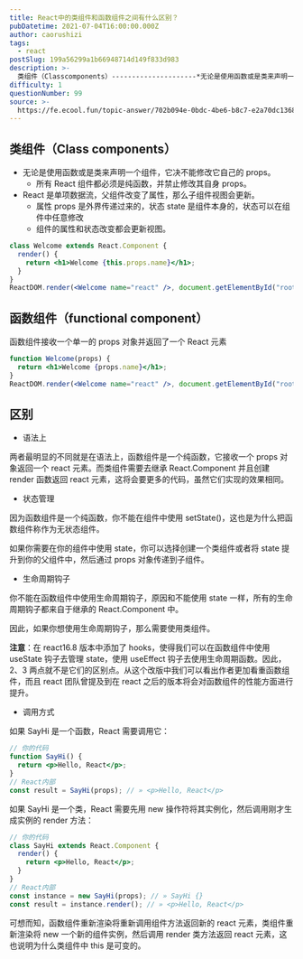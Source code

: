 ```yaml
---
title: React中的类组件和函数组件之间有什么区别？
pubDatetime: 2021-07-04T16:00:00.000Z
author: caorushizi
tags:
  - react
postSlug: 199a56299a1b66948714d149f833d983
description: >-
  类组件（Classcomponents）---------------------*无论是使用函数或是类来声明一个组件，它决不能修改它自己的props。*所有React组件都必须是纯函数，并禁止修改其
difficulty: 1
questionNumber: 99
source: >-
  https://fe.ecool.fun/topic-answer/702b094e-0bdc-4be6-b8c7-e2a70dc13688?orderBy=updateTime&order=desc&tagId=13
---
```


## 类组件（Class components）

- 无论是使用函数或是类来声明一个组件，它决不能修改它自己的 props。
  - 所有 React 组件都必须是纯函数，并禁止修改其自身 props。
- React 是单项数据流，父组件改变了属性，那么子组件视图会更新。
  - 属性 props 是外界传递过来的，状态 state 是组件本身的，状态可以在组件中任意修改
  - 组件的属性和状态改变都会更新视图。

```jsx
class Welcome extends React.Component {
  render() {
    return <h1>Welcome {this.props.name}</h1>;
  }
}
ReactDOM.render(<Welcome name="react" />, document.getElementById("root"));
```

## 函数组件（functional component）

函数组件接收一个单一的 props 对象并返回了一个 React 元素

```jsx
function Welcome(props) {
  return <h1>Welcome {props.name}</h1>;
}
ReactDOM.render(<Welcome name="react" />, document.getElementById("root"));
```

## 区别

- 语法上

两者最明显的不同就是在语法上，函数组件是一个纯函数，它接收一个 props 对象返回一个 react 元素。而类组件需要去继承 React.Component 并且创建 render 函数返回 react 元素，这将会要更多的代码，虽然它们实现的效果相同。

- 状态管理

因为函数组件是一个纯函数，你不能在组件中使用 setState()，这也是为什么把函数组件称作为无状态组件。

如果你需要在你的组件中使用 state，你可以选择创建一个类组件或者将 state 提升到你的父组件中，然后通过 props 对象传递到子组件。

- 生命周期钩子

你不能在函数组件中使用生命周期钩子，原因和不能使用 state 一样，所有的生命周期钩子都来自于继承的 React.Component 中。

因此，如果你想使用生命周期钩子，那么需要使用类组件。

**注意**：在 react16.8 版本中添加了 hooks，使得我们可以在函数组件中使用 useState 钩子去管理 state，使用 useEffect 钩子去使用生命周期函数。因此，2、3 两点就不是它们的区别点。从这个改版中我们可以看出作者更加看重函数组件，而且 react 团队曾提及到在 react 之后的版本将会对函数组件的性能方面进行提升。

- 调用方式

如果 SayHi 是一个函数，React 需要调用它：

```jsx
// 你的代码
function SayHi() {
  return <p>Hello, React</p>;
}
// React内部
const result = SayHi(props); // » <p>Hello, React</p>
```

如果 SayHi 是一个类，React 需要先用 new 操作符将其实例化，然后调用刚才生成实例的 render 方法：

```jsx
// 你的代码
class SayHi extends React.Component {
  render() {
    return <p>Hello, React</p>;
  }
}
// React内部
const instance = new SayHi(props); // » SayHi {}
const result = instance.render(); // » <p>Hello, React</p>
```

可想而知，函数组件重新渲染将重新调用组件方法返回新的 react 元素，类组件重新渲染将 new 一个新的组件实例，然后调用 render 类方法返回 react 元素，这也说明为什么类组件中 this 是可变的。
